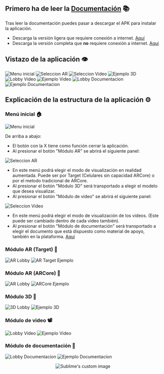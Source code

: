 ## Primero ha de leer la [Documentación](/_docs/assets/Volumenes_de_solidos.pdf) 📚

Tras leer la documentación puedes pasar a descargar el APK para instalar la aplicación.

- Descarga la versión ligera que requiere conexión a internet. [Aquí]()
- Descarga la versión completa que **no** requiere conexión a internet. [Aquí]()

## Vistazo de la aplicación 👁

![Menu inicial](/_docs/assets/Menu.png)
![Seleccion AR](/_docs/assets/Menu_Seleccion_AR.png)
![Seleccion Video](/_docs/assets/Seleccion_Video.png)
![Ejemplo 3D](/_docs/assets/Ejemplo_3D.png)
![Lobby Video](/_docs/assets/Video_Lobby.png)
![Ejemplo Video](/_docs/assets/Video_Ejemplo.png)
![Lobby Documentacion](/_docs/assets/Documentacion_Lobby.png)
![Ejemplo Documentacion](/_docs/assets/Documentacion_Ejemplo.png)


## Explicación de la estructura de la aplicación ⚙️
### Menú inicial 🏠
 
![Menu inicial](/_docs/assets/Menu.png)

De arriba a abajo:
- El botón con la X tiene como función cerrar la aplicación.
- Al presionar el botón "Módulo AR" se abrirá el siguiente panel:

![Seleccion AR](/_docs/assets/Menu_Seleccion_AR.png)

- En este menú podrá elegir el modo de visualización en realidad aumentada. Puede ser por Target (Celulares sin capacidad ARCore) o por el metodo tradicional de ARCore.
- Al presionar el botón "Módulo 3D" será transportado a elegir el modelo que desea visualizar.
- Al presionar el botón "Módulo de video" se abrirá el siguiente panel:

![Seleccion Video](/_docs/assets/Seleccion_Video.png)

- En este menú podrá elegir el modo de visualización de los videos. (Este puede ser cambiado dentro de cada video también).
- Al presionar el botón "Módulo de documentación" será transportado a elegir el documento que está dispuesto como material de apoyo, también en la plataforma. [Aquí](/_docs/assets/Volumenes_de_solidos.pdf)

### Módulo AR (Target) 🧊

![AR Lobby]()
![AR Target Ejemplo]()

### Módulo AR (ARCore) 🧊

![AR Lobby]()
![ARCore Ejemplo]()

### Módulo 3D 🧊

![3D Lobby]()
![Ejemplo 3D](/_docs/assets/Ejemplo_3D.png)

### Módulo de video 📽️

![Lobby Video](/_docs/assets/Video_Lobby.png)
![Ejemplo Video](/_docs/assets/Video_Ejemplo.png)

### Módulo de documentación 📖

![Lobby Documentacion](/_docs/assets/Documentacion_Lobby.png)
![Ejemplo Documentacion](/_docs/assets/Documentacion_Ejemplo.png)


<p align="center">
  <img src="https://github.com/waldyr/Sublime-Installer/blob/master/sublime_text.png?raw=true" alt="Sublime's custom image"/>
</p>
